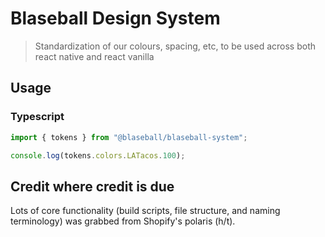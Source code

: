 # Blaseball Design System
> Standardization of our colours, spacing, etc, to be used across both react native and react vanilla

## Usage
### Typescript
```ts
import { tokens } from "@blaseball/blaseball-system";

console.log(tokens.colors.LATacos.100);
```

## Credit where credit is due
Lots of core functionality (build scripts, file structure, and naming terminology) was grabbed from Shopify's polaris (h/t).